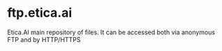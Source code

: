 # ftp.etica.ai
Etica.AI main repository of files. It can be accessed both via anonymous FTP and by HTTP/HTTPS
